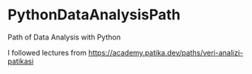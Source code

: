 # PythonDataAnalysisPath
Path of Data Analysis with Python

I followed lectures from https://academy.patika.dev/paths/veri-analizi-patikasi

